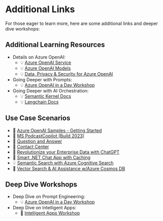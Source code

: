 # Additional Links

For those eager to learn more, here are some additional links and deeper dive workshops:

## Additional Learning Resources

* Details on Azure OpenAI:
    * :bulb: [Azure OpenAI Service](https://learn.microsoft.com/en-us/azure/cognitive-services/openai/)
    * :bulb: [Azure OpenAI Models](https://learn.microsoft.com/en-us/azure/cognitive-services/openai/concepts/models)
    * :bulb: [Data, Privacy & Security for Azure OpenAI](https://learn.microsoft.com/en-us/legal/cognitive-services/openai/data-privacy)
* Going Deeper with Prompts:
    * :bulb: [Azure OpenAI in a Day Workshop](https://github.com/microsoft/azure-openai-in-a-day-workshop/)
* Going Deeper with AI Orchestration:
    * :bulb: [Semantic Kernel Docs](https://learn.microsoft.com/en-us/semantic-kernel/)
    * :bulb: [Langchain Docs](https://python.langchain.com/docs/get_started/introduction.html)

## Use Case Scenarios

* :muscle: [Azure OpenAI Samples - Getting Started](https://github.com/Azure-Samples/openai)
* :muscle: [MS PodcastCopilot (Build 2023)](https://github.com/microsoft/PodcastCopilot)
* :muscle: [Question and Answer](https://github.com/ruoccofabrizio/azure-open-ai-embeddings-qna)
* :muscle: [Contact Center](https://aka.ms/customerserviceinsights)
* :muscle: [Revolutionize your Enterprise Data with ChatGPT](https://techcommunity.microsoft.com/t5/ai-applied-ai-blog/revolutionize-your-enterprise-data-with-chatgpt-next-gen-apps-w/ba-p/3762087)
* :muscle: [Smart .NET Chat App with Caching](https://devblogs.microsoft.com/dotnet/transform-business-smart-dotnet-apps-azure-chatgpt/)
* :bulb: [Semantic Search with Azure Cognitive Search](https://learn.microsoft.com/en-us/azure/search/semantic-search-overview)
* :muscle: [Vector Search & AI Assistance w/Azure Cosmos DB](https://github.com/AzureCosmosDB/VectorSearchAiAssistant)

## Deep Dive Workshops

* Deep Dive on Prompt Engineering:
    * :bulb: [Azure OpenAI in a Day Workshop](https://github.com/microsoft/azure-openai-in-a-day-workshop/)
* Deep Dive on Intelligent Apps:
    * :muscle: [Intelligent Apps Workshop](https://github.com/Azure/intelligent-app-workshop)

